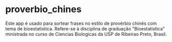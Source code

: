 # proverbio_chines
Este app é usado para sortear frases no estilo de provérbio chinês com tema de bioestatistica. Refere-se à disciplina de graduação "Bioestatistica" ministrada no curso de Ciencias Biologicas da USP de Ribeirao Preto, Brasil.
